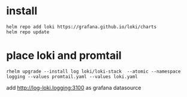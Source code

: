 # install 
```
helm repo add loki https://grafana.github.io/loki/charts
helm repo update
```

# place loki and promtail
```
rhelm upgrade --install log loki/loki-stack  --atomic --namespace logging --values promtail.yaml --values loki.yaml 

```

add http://log-loki.logging:3100 as grafana datasource
